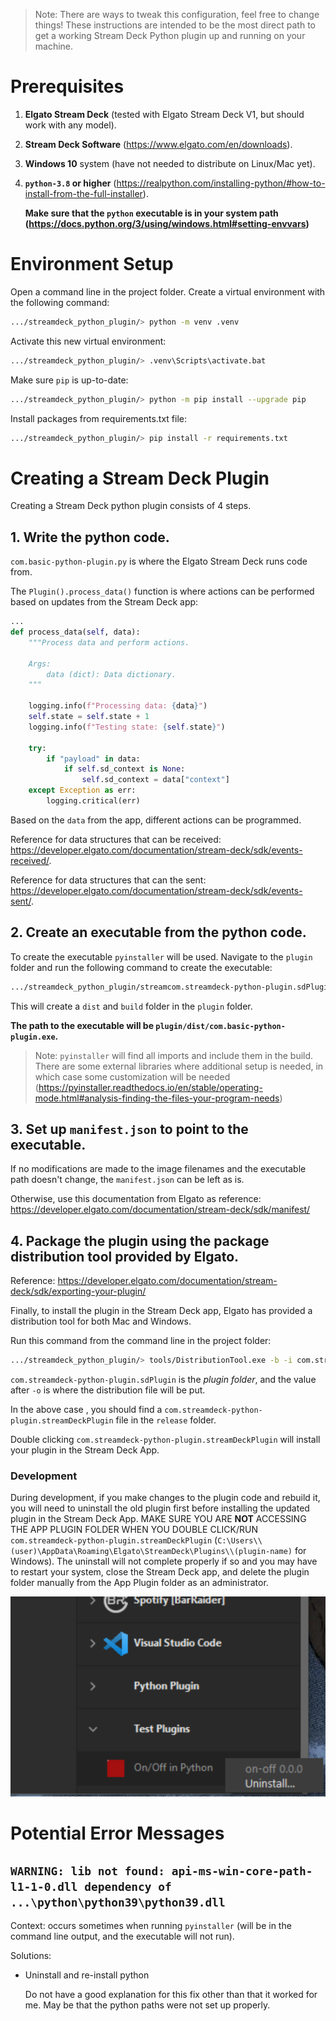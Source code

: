 > Note: There are ways to tweak this configuration, feel free to change things! These instructions are intended
to be the most direct path to get a working Stream Deck Python plugin up and running on your machine.

# Prerequisites

1. **Elgato Stream Deck** (tested with Elgato Stream Deck V1, but should work with any model).
2. **Stream Deck Software** (https://www.elgato.com/en/downloads).
3. **Windows 10** system (have not needed to distribute on Linux/Mac yet).
4. **`python-3.8` or higher** (https://realpython.com/installing-python/#how-to-install-from-the-full-installer).

    **Make sure that the `python` executable is in your system path (https://docs.python.org/3/using/windows.html#setting-envvars)**

# Environment Setup

Open a command line in the project folder.
Create a virtual environment with the following command:
```bash
.../streamdeck_python_plugin/> python -m venv .venv
```

Activate this new virtual environment:
```bash
.../streamdeck_python_plugin/> .venv\Scripts\activate.bat
```

Make sure `pip` is up-to-date:
```bash
.../streamdeck_python_plugin/> python -m pip install --upgrade pip
```

Install packages from requirements.txt file:
```bash
.../streamdeck_python_plugin/> pip install -r requirements.txt
```

# Creating a Stream Deck Plugin

Creating a Stream Deck python plugin consists of 4 steps.

## 1. Write the python code.

`com.basic-python-plugin.py` is where the Elgato Stream Deck runs code from.

The `Plugin().process_data()` function is where actions can be performed based on updates from the Stream Deck app:
```python
...
def process_data(self, data):
    """Process data and perform actions.

    Args:
        data (dict): Data dictionary.
    """

    logging.info(f"Processing data: {data}")
    self.state = self.state + 1
    logging.info(f"Testing state: {self.state}")
    
    try:
        if "payload" in data:
            if self.sd_context is None:
                self.sd_context = data["context"]
    except Exception as err:
        logging.critical(err)
```

Based on the `data` from the app, different actions can be programmed.

Reference for data structures that can be received: https://developer.elgato.com/documentation/stream-deck/sdk/events-received/.

Reference for data structures that can the sent: https://developer.elgato.com/documentation/stream-deck/sdk/events-sent/.


## 2. Create an executable from the python code.

To create the executable `pyinstaller` will be used. Navigate to the `plugin` folder and run the following command to create the executable:
```bash
.../streamdeck_python_plugin/streamcom.streamdeck-python-plugin.sdPlugin/plugin> pyinstaller com.basic-python-plugin.py
```

This will create a `dist` and `build` folder in the `plugin` folder.

**The path to the executable will be `plugin/dist/com.basic-python-plugin.exe`.**

> Note: `pyinstaller` will find all imports and include them in the build. There are some external libraries where additional setup is needed, in which case some customization will be needed (https://pyinstaller.readthedocs.io/en/stable/operating-mode.html#analysis-finding-the-files-your-program-needs)


## 3. Set up `manifest.json` to point to the executable.

If no modifications are made to the image filenames and the executable path doesn't change, the `manifest.json` can be left as is.

Otherwise, use this documentation from Elgato as  reference:
https://developer.elgato.com/documentation/stream-deck/sdk/manifest/


## 4. Package the plugin using the package distribution tool provided by Elgato.

Reference: https://developer.elgato.com/documentation/stream-deck/sdk/exporting-your-plugin/

Finally, to install the plugin in the Stream Deck app, Elgato has provided a distribution tool for both Mac and Windows.

Run this command from the command line in the project folder:
```bash
.../streamdeck_python_plugin/> tools/DistributionTool.exe -b -i com.streamdeck-python-plugin.sdPlugin -o release
```

`com.streamdeck-python-plugin.sdPlugin` is the *plugin folder*, and the value after `-o` is where the distribution file will be put.

In the above case , you should find a `com.streamdeck-python-plugin.streamDeckPlugin` file in the `release` folder.

Double clicking `com.streamdeck-python-plugin.streamDeckPlugin` will install your plugin in the Stream Deck App.


### Development
During development, if you make changes to the plugin code and rebuild it, you will need to uninstall the old plugin first before installing the updated plugin in the Stream Deck App.
MAKE SURE YOU ARE **NOT** ACCESSING THE APP PLUGIN FOLDER WHEN YOU DOUBLE CLICK/RUN `com.streamdeck-python-plugin.streamDeckPlugin` (`C:\Users\\(user)\AppData\Roaming\Elgato\StreamDeck\Plugins\\(plugin-name)` for Windows). The uninstall will not complete properly if so and you may have to restart your system, close the Stream Deck app, and delete the plugin folder manually from the App Plugin folder as an administrator.

![Uninstall Streamdeck Plugin](/docs/assets/uninstalling_streamdeck_plugin.png)


# Potential Error Messages

## `WARNING: lib not found: api-ms-win-core-path-l1-1-0.dll dependency of ...\python\python39\python39.dll`

Context: occurs sometimes when running `pyinstaller` (will be in the command line output, and the executable will not run).

Solutions:
- Uninstall and re-install python

    Do not have a good explanation for this fix other than that it worked for me. May be that the python paths were not set up properly.
